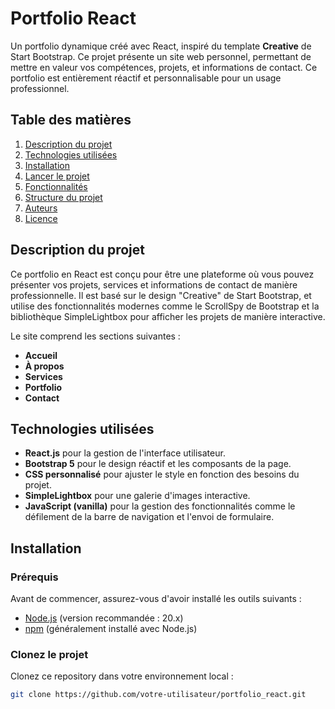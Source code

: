 # Portfolio React

Un portfolio dynamique créé avec React, inspiré du template **Creative** de Start Bootstrap. Ce projet présente un site web personnel, permettant de mettre en valeur vos compétences, projets, et informations de contact. Ce portfolio est entièrement réactif et personnalisable pour un usage professionnel.

## Table des matières
1. [Description du projet](#description-du-projet)
2. [Technologies utilisées](#technologies-utilisées)
3. [Installation](#installation)
4. [Lancer le projet](#lancer-le-projet)
5. [Fonctionnalités](#fonctionnalités)
6. [Structure du projet](#structure-du-projet)
7. [Auteurs](#auteurs)
8. [Licence](#licence)

## Description du projet

Ce portfolio en React est conçu pour être une plateforme où vous pouvez présenter vos projets, services et informations de contact de manière professionnelle. Il est basé sur le design "Creative" de Start Bootstrap, et utilise des fonctionnalités modernes comme le ScrollSpy de Bootstrap et la bibliothèque SimpleLightbox pour afficher les projets de manière interactive.

Le site comprend les sections suivantes :
- **Accueil**
- **À propos**
- **Services**
- **Portfolio**
- **Contact**

## Technologies utilisées

- **React.js** pour la gestion de l'interface utilisateur.
- **Bootstrap 5** pour le design réactif et les composants de la page.
- **CSS personnalisé** pour ajuster le style en fonction des besoins du projet.
- **SimpleLightbox** pour une galerie d'images interactive.
- **JavaScript (vanilla)** pour la gestion des fonctionnalités comme le défilement de la barre de navigation et l'envoi de formulaire.

## Installation

### Prérequis

Avant de commencer, assurez-vous d'avoir installé les outils suivants :
- [Node.js](https://nodejs.org/) (version recommandée : 20.x)
- [npm](https://www.npmjs.com/) (généralement installé avec Node.js)

### Clonez le projet

Clonez ce repository dans votre environnement local :

```bash
git clone https://github.com/votre-utilisateur/portfolio_react.git
